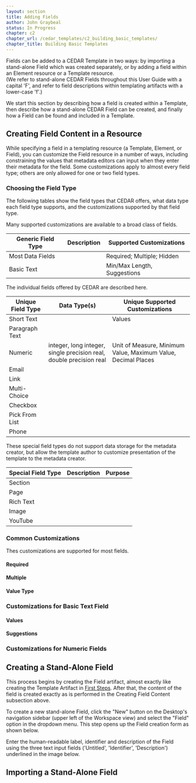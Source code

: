 ```yaml
---
layout: section
title: Adding Fields
author: John Graybeal
status: In Progress
chapter: c2
chapter_url: /cedar_templates/c2_building_basic_templates/
chapter_title: Building Basic Templates
---
```



Fields can be added to a CEDAR Template in two ways: 
by importing a stand-alone Field which was created separately,
or by adding a field within an Element resource or a Template resource.  
(We refer to stand-alone CEDAR Fields throughout this User Guide with a capital 'F',
and refer to field descriptions within templating artifacts with a lower-case 'f'.)

We start this section by describing how a field is created within a Template, 
then describe how a stand-alone CEDAR Field can be created, and finally
how a Field can be found and included in a Template.

## **Creating Field Content in a Resource**

While specifying a field in a templating resource (a Template, Element, or Field), 
you can customize the Field resource in a number of ways,
including constraining the values that metadata editors can input 
when they enter their metadata for the field. 
Some customizations apply to almost every field type; 
others are only allowed for one or two field types.

### Choosing the Field Type

The following tables show the field types that CEDAR offers, 
what data type each field type supports,
and the customizations supported by that field type.

Many supported customizations are available to a broad class of fields. 

| Generic Field Type | Description | Supported Customizations |
| --------- | ----- | -------------- |
| Most Data Fields |  | Required; Multiple; Hidden |
| Basic Text |  |  Min/Max Length, Suggestions  |


The individual fields offered by CEDAR are described here.

| Unique Field Type | Data Type(s) | Unique Supported Customizations |
| --------- | ----- | -------------- |
| Short Text |   | Values  |
| Paragraph Text |   |   |
| Numeric   |  integer, long integer, single precision real, double precision real |  Unit of Measure, Minimum Value, Maximum Value, Decimal Places  |
| Email |   |   |
| Link |   |   |
| Multi-Choice |   |   |
| Checkbox |   |   |
| Pick From List |   |   |
| Phone |   |   |

These special field types do not support data storage for the metadata creator,
but allow the template author to customize presentation of the template
to the metadata creator.

| Special Field Type | Description | Purpose |
| --------- | --------- | ------- |
| Section |   |   |
| Page |   |   |
| Rich Text |   |   |
| Image |   |   |
| YouTube |   |   |


### Common Customizations

Thes customizations are supported for most fields.

#### Required

#### Multiple

#### Value Type

### Customizations for Basic Text Field

#### Values

#### Suggestions


### Customizations for Numeric Fields



## **Creating a Stand-Alone Field**

This process begins by creating the Field artifact, 
almost exactly like creating the Template Artifact in <a href="">First Steps</a>. 
After that, the content of the field is created exactly as is performed 
in the Creating Field Content subsection above.

To create a new stand-alone Field, 
click the "New" button on the Desktop's navigation sidebar
(upper left of the Workspace view) and
select the "Field" option in the dropdown menu. 
This step opens up the Field creation form as shown below. 

Enter the human-readable label, identifier and description of the Field  
using the three text input fields ('Untitled', 'Identifier', 'Description') 
underlined in the image below. 

## **Importing a Stand-Alone Field**



